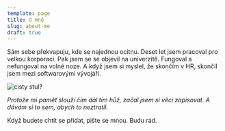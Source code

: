 ```yaml
---
template: page
title: O mně
slug: about-me
draft: true
---
```


Sám sebe překvapuju, kde se najednou ocitnu. Deset let jsem pracoval pro velkou korporaci. Pak jsem se se objevil na univerzitě. Fungoval a nefungoval na volné noze. A když jsem si myslel, že skončím v HR, skončil jsem mezi softwarovými vývojáři.

![cisty stul?](/media/image-2.jpg)

*Protože mi paměť slouží čím dál tím hůž, začal jsem si věci zapisovat. A dávám si to sem, abych to neztratil.*

Když budete chtít se přídat, pište se mnou. Budu rád.
